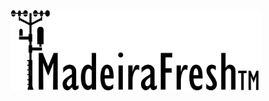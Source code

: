 <p align="center">
  <a href="https://madeira-fresh.herokuapp.com/">
    <img src="./public/img/logo.png" width="400" alt="Godot Engine logo">
  </a>
</p>
